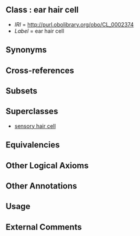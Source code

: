 
## Class : ear hair cell

 * *IRI* = http://purl.obolibrary.org/obo/CL_0002374
 * *Label* = ear hair cell

## Synonyms


## Cross-references


## Subsets


## Superclasses

 * [sensory hair cell](../../CL/55/CL_0000855.md)

## Equivalencies


## Other Logical Axioms


## Other Annotations


## Usage


## External Comments


